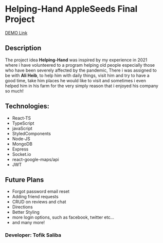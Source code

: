 # Helping-Hand AppleSeeds Final Project

[DEMO Link](https://tofik-helping-hand.herokuapp.com/)

## Description

The project idea <strong>Helping-Hand</strong> was inspired by my
experience in 2021 where i have volunteered to a program helping old
people especially those who have been severely affected by the pandemic,
There i was assigned to be with <strong>Ali Heib</strong>, to help him
with daily things, visit him and try to have a good time, take him
places he would like to visit and sometimes i even helped him in his
farm for the very simply reason that i enjoyed his company so much!

## Technologies:

- React-TS
- TypeScript
- javaScript
- StyledComponents
- Node-JS
- MongoDB
- Express
- Socket.io
- react-google-maps/api
- JWT

## Future Plans

- Forgot password email reset
- Adding friend requests
- CRUD on reviews and chat
- Directions
- Better Styling
- more login options, such as facebook, twitter etc...
- and many more!

### Developer: Tofik Saliba


